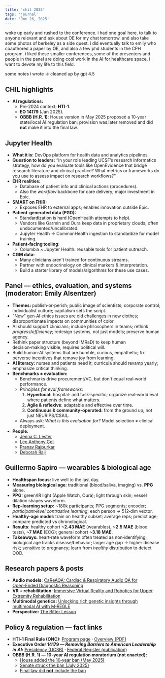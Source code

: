 ```yaml
---
title: 'chil 2025'
tags: 'journal'
date: 'Jun 26, 2025'
---
```


woke up early and rushed to the conference. i had one goal here, to talk to anyone relevant and ask about OE for my chat tomorrow. and also take some photos of berkeley as a side quest. i did eventually talk to emily who coauthored a paper by OE, and also a few phd students in the CPH program. i liked these smaller conferences, some of the presenters and people in the panel are doing cool work in the AI for healthcare space. i want to devote my life to this field.

some notes i wrote -> cleaned up by gpt 4.5

## CHIL highlights

- **AI regulations:**
  - Pre‑2024 context; **HTI‑1**.
  - **EO 14179** (Jan 2025).
  - **OBBB (H.R. 1)**: House version in May 2025 proposed a 10‑year state/local AI regulation ban; provision was later removed and did **not** make it into the final law.

## Jupyter Health

- **What it is:** DevOps platform for health data and analytics pipelines.
- **Question to leaders:** “In your role leading UCSF’s research informatics strategy, how do you evaluate tools like OpenEvidence that bridge research literature and clinical practice? What metrics or frameworks do you use to assess impact on research workflows?”
- **EHR realities:**
  - Database of patient info and clinical actions (procedures).
  - Also the _workflow_ backbone for care delivery; major investment in Epic.
- **SMART on FHIR:**
  - Exposes EHR to external apps; enables innovation outside Epic.
- **Patient‑generated data (PGD):**
  - Standardization is hard (OpenHealth attempts to help).
  - Vendors like Garmin and Oura keep data in proprietary clouds; often undocumented/uncalibrated.
  - Jupyter Health → CommonHealth ingestion to standardize for model training.
- **Patient‑facing tooling:**
  - Columbia × Jupyter Health: reusable tools for patient outreach.
- **CGM data:**
  - Many clinicians aren't trained for continuous streams.
  - Partner with endocrinology on clinical markers & interpretation.
  - Build a starter library of models/algorithms for these use cases.

## Panel — ethics, evaluation, and systems (moderator: Emily Alsentzer)

- **Themes:** publish‑or‑perish; public image of scientists; corporate control; individualist culture; capitalism sets the script.
- "New" gen‑AI ethics issues are old challenges in new clothes; disproportionate impacts on communities of color.
- AI should support clinicians; include philosophers in teams; rethink _progress_/_efficiency_; redesign systems, not just models; preserve human agency.
- Rethink paper structure (beyond IMRaD) to keep human decision‑making visible; requires political will.
- Build human‑AI systems that are humble, curious, empathetic; fix perverse incentives that remove joy from learning.
- **AI literacy:** nurses and patients need it; curricula should revamp yearly; emphasize critical thinking.
- **Benchmarks ≠ evaluation:**
  - Benchmarks drive procurement/VC, but don't equal real‑world performance.
  - _Principles for eval frameworks:_
    1. **Hyperlocal:** hospital‑ and task‑specific; organize real‑world eval where patients define what matters.
    2. **Agile & reflexive:** adaptable and effective over time.
    3. **Continuous & community‑operated:** from the ground up, not just NEURIPS/CSAIL.
  - Always ask: _What is this evaluation for?_ Model selection ≠ clinical deployment.
- **People:**
  - [Jenna C. Lester](https://www.ted.com/speakers/jenna_c_lester)
  - [Leo Anthony Celi](https://www.linkedin.com/in/leo-anthony-celi-b25131/)
  - [Pranav Rajpurkar](https://pranavrajpurkar.com/)
  - [Deborah Raji](https://www.linkedin.com/in/deborah-raji-065751b2/)

## Guillermo Sapiro — wearables & biological age

- **Healthspan focus:** live well to the last day.
- **Measuring biological age:** traditional (blood/saliva, imaging) vs. **PPG** alone.
- **PPG:** green/IR light (Apple Watch, Oura); light through skin; vessel dilation shapes waveform.
- **Rep‑learning setup:** \~180k participants; PPG segments; encoder; _participant‑level contrastive learning_; each person → 512‑dim vector.
- **Healthy‑age model:** train on healthy subset; average reps; predict age; compare predicted vs chronological.
- **Results:** healthy cohort **\~2.43 MAE** (wearables), **\~2.5 MAE** (blood tests), **\~7 MAE** (ECG); general cohort **\~3.18 MAE**.
- **Takeaways:** heart‑rate waveform often treated as non‑identifying; biological age tracks disease/behavior; larger age gap → higher disease risk; sensitive to pregnancy; learn from _healthy_ distribution to detect OOD.

## Research papers & posts

- **Audio models:** [CaReAQA: Cardiac & Respiratory Audio QA for Open‑Ended Diagnostic Reasoning](https://arxiv.org/abs/2505.01199)
- **VR + rehabilitation:** [Immersive Virtual Reality and Robotics for Upper Extremity Rehabilitation](https://arxiv.org/pdf/2304.11110)
- **Multimodal genetics:** [Unlocking rich genetic insights through multimodal AI with M‑REGLE](https://research.google/blog/unlocking-rich-genetic-insights-through-multimodal-ai-with-m-regle/)
- **Perspective:** [The Bitter Lesson](https://www.artfintel.com/p/the-bitter-lesson?utm_source=post-email-title&publication_id=1461038&post_id=166870478&utm_campaign=email-post-title&isFreemail=true&r=bjupq&triedRedirect=true&utm_medium=email)

## Policy & regulation — fact links

- **HTI‑1 Final Rule (ONC):** [Program page](https://www.healthit.gov/topic/laws-regulation-and-policy/health-data-technology-and-interoperability-certification-program) · [Overview (PDF)](https://www.healthit.gov/sites/default/files/facas/2024-01-18_HTI-1_Final_Rule_Overview_508.pdf)
- **Executive Order 14179 — _Removing Barriers to American Leadership in AI_:** [Presidency (UCSB)](https://www.presidency.ucsb.edu/documents/executive-order-14179-removing-barriers-american-leadership-artificial-intelligence) · [Federal Register (publication)](https://www.federalregister.gov/documents/2025/01/31/2025-02172/removing-barriers-to-american-leadership-in-artificial-intelligence)
- **OBBB (H.R. 1) — 10‑year AI regulation moratorium (not enacted):**
  - [House added the 10‑year ban (May 2025)](https://apnews.com/article/ai-regulation-state-moratorium-congress-39d1c8a0758ffe0242283bb82f66d51a)
  - [Senate struck the ban (July 2025)](https://ogletree.com/insights-resources/blog-posts/u-s-senate-strikes-proposed-10-year-ban-on-state-and-local-ai-regulation-from-spending-bill/)
  - [Final law did **not** include the ban](https://www.sidley.com/en/insights/newsupdates/2025/07/the-trump-administrations-2025-ai-action-plan)
